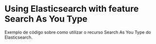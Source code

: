 # Using Elasticsearch with feature Search As You Type

Exemplo de código sobre como utilizar o recurso Search As You Type do Elasticsearch.
